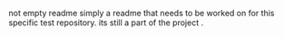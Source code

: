 not empty readme
simply a readme that needs to be worked on for this specific test repository.
its still a part of the project 
.
